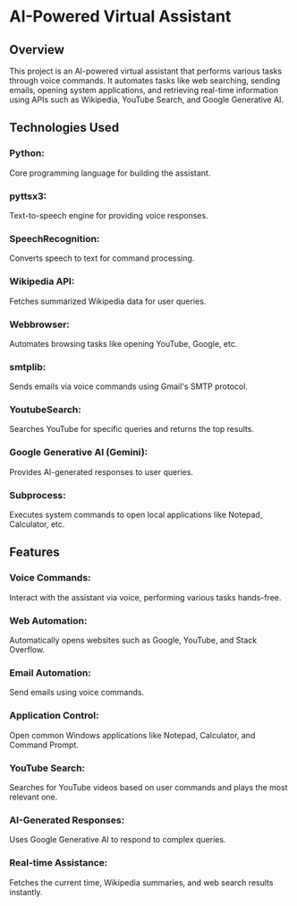 # AI-Powered Virtual Assistant 

## Overview 

This project is an AI-powered virtual assistant that performs various tasks through voice commands. It automates tasks like web searching, sending emails, opening system applications, and retrieving real-time information using APIs such as Wikipedia, YouTube Search, and Google Generative AI. 


## Technologies Used 

### Python:
Core programming language for building the assistant.
### pyttsx3:
Text-to-speech engine for providing voice responses.
### SpeechRecognition:
Converts speech to text for command processing.
### Wikipedia API:
Fetches summarized Wikipedia data for user queries.
### Webbrowser: 
Automates browsing tasks like opening YouTube, Google, etc.
### smtplib:
Sends emails via voice commands using Gmail's SMTP protocol.
### YoutubeSearch:
Searches YouTube for specific queries and returns the top results.
### Google Generative AI (Gemini): 
Provides AI-generated responses to user queries.
### Subprocess: 
Executes system commands to open local applications like Notepad, Calculator, etc. 

## Features 

### Voice Commands:
Interact with the assistant via voice, performing various tasks hands-free.
### Web Automation:
Automatically opens websites such as Google, YouTube, and Stack Overflow.
### Email Automation:
Send emails using voice commands.
### Application Control: 
Open common Windows applications like Notepad, Calculator, and Command Prompt.
### YouTube Search:
Searches for YouTube videos based on user commands and plays the most relevant one.
### AI-Generated Responses:
Uses Google Generative AI to respond to complex queries.
### Real-time Assistance:
Fetches the current time, Wikipedia summaries, and web search results instantly.

